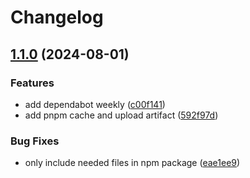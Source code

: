 # Changelog

## [1.1.0](https://github.com/rwv/workbox-mirror-precache-plugin/compare/v1.0.1...v1.1.0) (2024-08-01)


### Features

* add dependabot weekly ([c00f141](https://github.com/rwv/workbox-mirror-precache-plugin/commit/c00f1418753b6cce776dcfce11eabd15cd3ae862))
* add pnpm cache and upload artifact ([592f97d](https://github.com/rwv/workbox-mirror-precache-plugin/commit/592f97dec0ca97d647b750e17f16044598d002a3))


### Bug Fixes

* only include needed files in npm package ([eae1ee9](https://github.com/rwv/workbox-mirror-precache-plugin/commit/eae1ee928684f1c1884850a53bf01a7bdf53979b))
